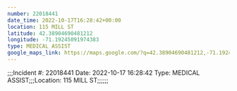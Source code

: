 ```yaml
---
number: 22018441
date_time: 2022-10-17T16:28:42+00:00
location: 115 MILL ST
latitude: 42.38904690481212
longitude: -71.19245091974383
type: MEDICAL ASSIST
google_maps_link: https://maps.google.com/?q=42.38904690481212,-71.19245091974383
---
```


;;;Incident #: 22018441   Date: 2022-10-17 16:28:42   Type: MEDICAL ASSIST;;;Location: 115 MILL ST;;;;;;
